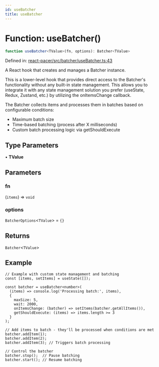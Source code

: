 ```yaml
---
id: useBatcher
title: useBatcher
---
```


<!-- DO NOT EDIT: this page is autogenerated from the type comments -->

# Function: useBatcher()

```ts
function useBatcher<TValue>(fn, options): Batcher<TValue>
```

Defined in: [react-pacer/src/batcher/useBatcher.ts:43](https://github.com/TanStack/pacer/blob/main/packages/react-pacer/src/batcher/useBatcher.ts#L43)

A React hook that creates and manages a Batcher instance.

This is a lower-level hook that provides direct access to the Batcher's functionality without
any built-in state management. This allows you to integrate it with any state management solution
you prefer (useState, Redux, Zustand, etc.) by utilizing the onItemsChange callback.

The Batcher collects items and processes them in batches based on configurable conditions:
- Maximum batch size
- Time-based batching (process after X milliseconds)
- Custom batch processing logic via getShouldExecute

## Type Parameters

• **TValue**

## Parameters

### fn

(`items`) => `void`

### options

`BatcherOptions`\<`TValue`\> = `{}`

## Returns

`Batcher`\<`TValue`\>

## Example

```tsx
// Example with custom state management and batching
const [items, setItems] = useState([]);

const batcher = useBatcher<number>(
  (items) => console.log('Processing batch:', items),
  {
    maxSize: 5,
    wait: 2000,
    onItemsChange: (batcher) => setItems(batcher.getAllItems()),
    getShouldExecute: (items) => items.length >= 3
  }
);

// Add items to batch - they'll be processed when conditions are met
batcher.addItem(1);
batcher.addItem(2);
batcher.addItem(3); // Triggers batch processing

// Control the batcher
batcher.stop();  // Pause batching
batcher.start(); // Resume batching
```
